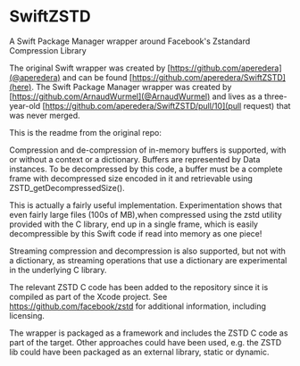 # SwiftZSTD
A Swift Package Manager wrapper around Facebook's Zstandard Compression Library

The original Swift wrapper was created by [https://github.com/aperedera](@aperedera) and can be found [https://github.com/aperedera/SwiftZSTD](here). The Swift Package Manager wrapper was created by [https://github.com/ArnaudWurmel](@ArnaudWurmel) and lives as a three-year-old [https://github.com/aperedera/SwiftZSTD/pull/10](pull request) that was never merged.

This is the readme from the original repo:

Compression and de-compression of in-memory buffers is supported, with or without a context or a dictionary.  Buffers are represented by Data instances.  To be decompressed by this code, a buffer must be a complete frame with decompressed size encoded in it and retrievable using ZSTD_getDecompressedSize().  

This is actually a fairly useful implementation.  Experimentation shows that even fairly large files (100s of MB),when compressed using the zstd utility provided with the C library, end up in a single frame, which is easily decompressible by this Swift code if read into memory as one piece!

Streaming compression and decompression is also supported, but not with a dictionary, as streaming operations that use a dictionary are experimental in the underlying C library.

The relevant ZSTD C code has been added to the repository since it is compiled as part of the Xcode project.  See https://github.com/facebook/zstd for additional information, including licensing.

The wrapper is packaged as a framework and includes the ZSTD C code as part of the target.  Other approaches could have been used, e.g. the ZSTD lib could have been packaged as an external library, static or dynamic.  

